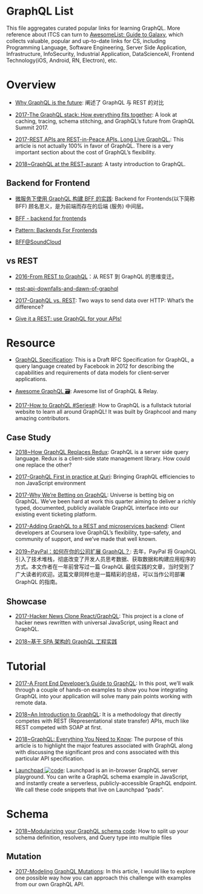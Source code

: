# GraphQL List

This file aggregates curated popular links for learning GraphQL. More reference about ITCS can turn to [AwesomeList: Guide to Galaxy](https://github.com/wx-chevalier/Awesome-Lists), which collects valuable, popular and up-to-date links for CS, including Programming Language, Software Engineering, Server Side Application, Infrastructure, InfoSecurity, Industrial Application, DataScienceAI, Frontend Technology(iOS, Android, RN, Electron), etc.

# Overview

- [Why GraphQL is the future](https://medium.com/apollo-stack/why-graphql-is-the-future-3bec28193807#.kcsxfgfhm): 阐述了 GraphQL 与 REST 的对比

- [2017-The GraphQL stack: How everything fits together](https://parg.co/U6S): A look at caching, tracing, schema stitching, and GraphQL’s future from GraphQL Summit 2017.

- [2017-REST APIs are REST-in-Peace APIs. Long Live GraphQL.](https://medium.freecodecamp.org/rest-apis-are-rest-in-peace-apis-long-live-graphql-d412e559d8e4): This article is not actually 100% in favor of GraphQL. There is a very important section about the cost of GraphQL’s flexibility.

- [2018~GraphQL at the REST-aurant](https://parg.co/UvI): A tasty introduction to GraphQL.

## Backend for Frontend

- [微服务下使用 GraphQL 构建 BFF 的实践](https://mp.weixin.qq.com/s/g5zHRLFSBvHWaKLLhedtvQ): Backend for Frontends(以下简称 BFF) 顾名思义，是为前端而存在的后端 (服务) 中间层。

- [BFF - backend for frontends](https://www.thoughtworks.com/radar/techniques/bff-backend-for-frontends)

- [Pattern: Backends For Frontends](http://samnewman.io/patterns/architectural/bff/)

- [BFF@SoundCloud](https://www.thoughtworks.com/insights/blog/bff-soundcloud)

## vs REST

- [2016-From REST to GraphQL](https://blog.jacobwgillespie.com/from-rest-to-graphql-b4e95e94c26b#.klx32whu6)：从 REST 到 GraphQL 的思维变迁。

- [rest-api-downfalls-and-dawn-of-graphql](https://medium.com/@ottovw/rest-api-downfalls-and-dawn-of-graphql-dd00991a0eb8#.9e5dhww7z)

- [2017-GraphQL vs. REST](https://dev-blog.apollodata.com/graphql-vs-rest-5d425123e34b): Two ways to send data over HTTP: What’s the difference?

- [Give it a REST: use GraphQL for your APIs!](https://medium.com/@davidcelis/give-it-a-rest-use-graphql-for-your-apis-40a2761e6336#.4shk2q5lq)

# Resource

- [GraphQL Specification](http://facebook.github.io/graphql/October2016/): This is a Draft RFC Specification for GraphQL, a query language created by Facebook in 2012 for describing the capabilities and requirements of data models for client‐server applications.

- [Awesome GraphQL 🗃️](https://github.com/chentsulin/awesome-graphql): Awesome list of GraphQL & Relay.

- [2017-How to GraphQL #Series#](https://github.com/howtographql/howtographql): How to GraphQL is a fullstack tutorial website to learn all around GraphQL! It was built by Graphcool and many amazing contributors.

## Case Study

- [2018~How GraphQL Replaces Redux](https://hackernoon.com/how-graphql-replaces-redux-3fff8289221d): GraphQL is a server side query language. Redux is a client-side state management library. How could one replace the other?

- [2017-GraphQL First in practice at Quri](https://dev-blog.apollodata.com/graphql-first-in-practice-at-quri-7bf84b260135): Bringing GraphQL efficiencies to non JavaScript environment

- [2017-Why We’re Betting on GraphQL](https://engineering.universe.com/why-were-betting-on-graphql-233ddf1a0779): Universe is betting big on GraphQL. We’ve been hard at work this quarter aiming to deliver a richly typed, documented, publicly available GraphQL interface into our existing event ticketing platform.

- [2017-Adding GraphQL to a REST and microservices backend](https://dev-blog.apollodata.com/courseras-journey-to-graphql-a5ad3b77f39a): Client developers at Coursera love GraphQL’s flexibility, type-safety, and community of support, and we’ve made that well known.

- [2019~PayPal：如何在你的公司扩展 GraphQL？](https://mp.weixin.qq.com/s/7WTtx9qsHT1HC6XDxxIb5w): 去年，PayPal 将 GraphQL 引入了技术堆栈，彻底改变了开发人员思考数据、获取数据和构建应用程序的方式。本文作者在一年前曾写过一篇 GraphQL 最佳实践的文章，当时受到了广大读者的欢迎。这篇文章同样也是一篇精彩的总结，可以当作公司部署 GraphQL 的指南。

## Showcase

- [2017-Hacker News Clone React/GraphQL](https://github.com/clintonwoo/hackernews-react-graphql): This project is a clone of hacker news rewritten with universal JavaScript, using React and GraphQL.

- [2018~基于 SPA 架构的 GraphQL 工程实践](https://parg.co/oIZ)

# Tutorial

- [2017-A Front End Developer’s Guide to GraphQL](https://css-tricks.com/front-end-developers-guide-graphql/): In this post, we’ll walk through a couple of hands-on examples to show you how integrating GraphQL into your application will solve many pain points working with remote data.

- [2018~An Introduction to GraphQL](https://hackernoon.com/an-introduction-to-graphql-2c3f7d8fb4e0?source=userActivityShare-fe48c4221a4c-1518927834): It is a methodology that directly competes with REST (Representational state transfer) APIs, much like REST competed with SOAP at first.

- [2018~GraphQL: Everything You Need to Know](https://medium.com/@weblab_tech/graphql-everything-you-need-to-know-58756ff253d8): The purpose of this article is to highlight the major features associated with GraphQL along with discussing the significant pros and cons associated with this particular API specification.

- [Launchpad ![code](https://ng-tech.icu/assets/code.svg)](https://github.com/apollographql/launchpad): Launchpad is an in-browser GraphQL server playground. You can write a GraphQL schema example in JavaScript, and instantly create a serverless, publicly-accessible GraphQL endpoint. We call these code snippets that live on Launchpad “pads”.

# Schema

- [2018~Modularizing your GraphQL schema code](https://dev-blog.apollodata.com/modularizing-your-graphql-schema-code-d7f71d5ed5f2): How to split up your schema definition, resolvers, and Query type into multiple files

## Mutation

- [2017-Modeling GraphQL Mutations](https://techblog.commercetools.com/modeling-graphql-mutations-52d4369f73b1): In this article, I would like to explore one possible way how you can approach this challenge with examples from our own GraphQL API.
